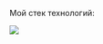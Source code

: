 Мой стек технологий:

<img src="https://img.shields.io/badge/Python-0096c7?style=for-the-badge&logo=Python&logoColor=black"/>

<!---
alwaysseen01/alwaysseen01 is a ✨ special ✨ repository because its `README.md` (this file) appears on your GitHub profile.
You can click the Preview link to take a look at your changes.
--->
